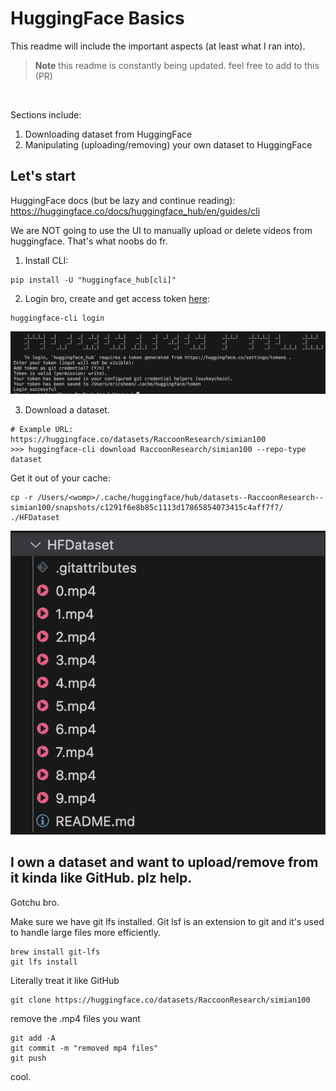 # HuggingFace Basics

This readme will include the important aspects (at least what I ran into).

> **Note** this readme is constantly being updated. feel free to add to this (PR)

<br/>

Sections include:
1) Downloading dataset from HuggingFace
2) Manipulating (uploading/removing) your own dataset to HuggingFace

## Let's start

HuggingFace docs (but be lazy and continue reading): https://huggingface.co/docs/huggingface_hub/en/guides/cli

We are NOT going to use the UI to manually upload or delete videos from huggingface. That's what noobs do fr.

1) Install CLI:

```
pip install -U "huggingface_hub[cli]"
```

2) Login bro, create and get access token [here](https://huggingface.co/settings/tokens):

```
huggingface-cli login
```

<img src="./assets/login.png" />

3) Download a dataset.

```
# Example URL: https://huggingface.co/datasets/RaccoonResearch/simian100
>>> huggingface-cli download RaccoonResearch/simian100 --repo-type dataset
```

Get it out of your cache:

```
cp -r /Users/<womp>/.cache/huggingface/hub/datasets--RaccoonResearch--simian100/snapshots/c1291f6e8b85c1113d17865854073415c4aff7f7/ ./HFDataset
```

<img src="./assets/dataset.png" />

## I own a dataset and want to upload/remove from it kinda like GitHub. plz help.

Gotchu bro.

Make sure we have git lfs installed. Git lsf is an extension to git and it's used to handle large files more efficiently.
```
brew install git-lfs
git lfs install
```

Literally treat it like GitHub
```
git clone https://huggingface.co/datasets/RaccoonResearch/simian100
```

remove the .mp4 files you want

```
git add -A
git commit -m "removed mp4 files"
git push
```

cool.